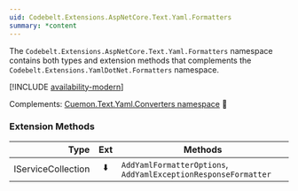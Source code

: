 ```yaml
---
uid: Codebelt.Extensions.AspNetCore.Text.Yaml.Formatters
summary: *content
---
```

The `Codebelt.Extensions.AspNetCore.Text.Yaml.Formatters` namespace contains both types and extension methods that complements the `Codebelt.Extensions.YamlDotNet.Formatters` namespace.

[!INCLUDE [availability-modern](../../includes/availability-modern.md)]

Complements: [Cuemon.Text.Yaml.Converters namespace](/api/Codebelt.Extensions.YamlDotNet.Formatters.html) 📘

### Extension Methods

|Type|Ext|Methods|
|--:|:-:|---|
|IServiceCollection|⬇️|`AddYamlFormatterOptions`, `AddYamlExceptionResponseFormatter`|
